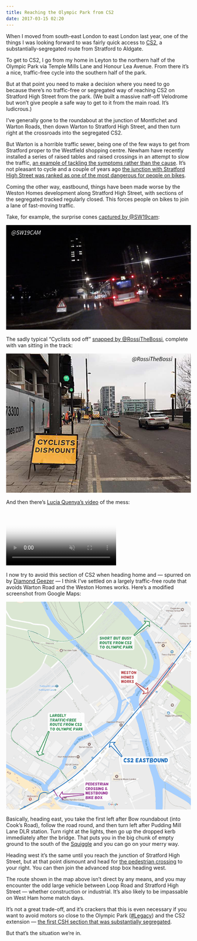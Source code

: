 ```yaml
---
title: Reaching the Olympic Park from CS2
date: 2017-03-15 02:20
---
```


When I moved from south-east London to east London last year, one of the things I was looking forward to was fairly quick access to [CS2][], a substantially-segregated route from Stratford to Aldgate.

[CS2]: http://content.tfl.gov.uk/cs2-stratford-aldgate.pdf

To get to CS2, I go from my home in Leyton to the northern half of the Olympic Park via Temple Mills Lane and Honour Lea Avenue. From there it’s a nice, traffic-free cycle into the southern half of the park.

But at that point you need to make a decision where you need to go because there’s no traffic-free or segregated way of reaching CS2 on Stratford High Street from the park. (We built a massive naff-off Velodrome but won’t give people a safe way to get to it from the main road. It’s ludicrous.)

I’ve generally gone to the roundabout at the junction of Montfichet and Warton Roads, then down Warton to Stratford High Street, and then turn right at the crossroads into the segregated CS2.

But Warton is a horrible traffic sewer, being one of the few ways to get from Stratford proper to the Westfield shopping centre. Newham have recently installed a series of raised tables and raised crossings in an attempt to slow the traffic, [an example of tackling the symptoms rather than the cause][hembrow]. It’s not pleasant to cycle and a couple of years ago [the junction with Stratford High Street was ranked as one of the most dangerous for people on bikes][danger].

[hembrow]: http://www.aviewfromthecyclepath.com/2016/08/speed-bumps-are-not-effective-traffic.html
[danger]: http://www.independent.co.uk/travel/news-and-advice/britains-most-dangerous-road-junctions-for-cyclists-revealed-10463236.html

Coming the other way, eastbound, things have been made worse by the Weston Homes development along Stratford High Street, with sections of the segregated tracked regularly closed. This forces people on bikes to join a lane of fast-moving traffic.

Take, for example, the surprise cones [captured by @SW19cam][sw19]:

<p class="full-width">
    <a href="https://twitter.com/sw19cam/status/837412315691642881">
        <img
            src="/images/2017-03-15-cs2-sw19cam.jpg"
            alt="Suprise cones on CS2"
            />
    </a>
</p>

[sw19]: https://twitter.com/sw19cam/status/837412315691642881

The sadly typical “Cyclists sod off” [snapped by @RossiTheBossi][rossi], complete with van sitting in the track:

<p class="full-width">
    <a href="https://twitter.com/RossiTheBossi/status/809767469749571585">
        <img
            src="/images/2017-03-15-cs2-rossithebossi.jpg"
            alt="Cyclists Dismount"
            />
    </a>
</p>

[rossi]: https://twitter.com/RossiTheBossi/status/809767469749571585

And then there’s [Lucia Quenya’s video][lucia] of the mess:

<p class="full-width">
    <video
        src="/images/2017-03-15-lucia-quenya.mp4"
        poster="/images/2017-03-15-lucia-quenya.jpg"
        controls
        muted
        preload="metadata"
        >
    </video>
</p>


[lucia]: https://twitter.com/LuciaQuenya/status/841610000049008640

I now try to avoid this section of CS2 when heading home and — spurred on by [Diamond Geezer][dg] — I think I’ve settled on a largely traffic-free route that avoids Warton Road and the Weston Homes works. Here’s a modified screenshot from Google Maps:

[dg]: http://diamondgeezer.blogspot.co.uk/2017/03/barbers-road.html

<p class="full-width">
    <img
        src="/images/2017-03-15-cs2-to-park.png"
        alt="A map of the lower section of the Olympic Park and Stratford High Street"
        />
</p>

Basically, heading east, you take the first left after Bow roundabout (into Cook’s Road), follow the road round, and then turn left after Pudding Mill Lane DLR station. Turn right at the lights, then go up the dropped kerb immediately after the bridge. That puts you in the big chunk of empty ground to the south of the [Squiggle][orbit] and you can go on your merry way.

[orbit]: https://en.wikipedia.org/wiki/ArcelorMittal_Orbit

Heading west it’s the same until you reach the junction of Stratford High Street, but at that point dismount and head for [the pedestrian crossing][dg-roundabout] to your right. You can then join the advanced stop box heading west.

[dg-roundabout]: http://diamondgeezer.blogspot.co.uk/2016/09/bows-h-shaped-roundabout.html

The route shown in the map above isn’t direct by any means, and you may encounter the odd large vehicle between Loop Road and Stratford High Street — whether construction or industrial. It’s also likely to be impassable on West Ham home match days.

It’s not a great trade-off, and it’s crackers that this is even necessary if you want to avoid motors so close to the Olympic Park ([#Legacy][hc]) and the CS2 extension — [the first CSH section that was substantially segregated][lcc].

[hc]: http://hackneycyclist.blogspot.co.uk/2017/02/a-new-road-in-olympic-park.html
[lcc]: http://lcc.org.uk/articles/mayors-cycle-superhighway-2-extension-the-first-step-towards-going-dutch-for-london-cyclists

But that’s the situation we’re in.
